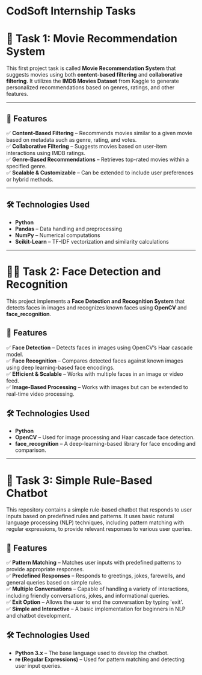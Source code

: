 # **CodSoft Internship Tasks**

# 🎥 Task 1: Movie Recommendation System  

This first project task is called **Movie Recommendation System** that suggests movies using both **content-based filtering** and **collaborative filtering**. It utilizes the **IMDB Movies Dataset** from Kaggle to generate personalized recommendations based on genres, ratings, and other features.  

---

## 📌 Features  
✅ **Content-Based Filtering** – Recommends movies similar to a given movie based on metadata such as genre, rating, and votes.  
✅ **Collaborative Filtering** – Suggests movies based on user-item interactions using IMDB ratings.  
✅ **Genre-Based Recommendations** – Retrieves top-rated movies within a specified genre.  
✅ **Scalable & Customizable** – Can be extended to include user preferences or hybrid methods.  

---

## 🛠 Technologies Used  
- **Python**  
- **Pandas** – Data handling and preprocessing  
- **NumPy** – Numerical computations  
- **Scikit-Learn** – TF-IDF vectorization and similarity calculations

---

# 🧑‍💻 Task 2: Face Detection and Recognition  
This project implements a **Face Detection and Recognition System** that detects faces in images and recognizes known faces using **OpenCV** and **face_recognition**.  

## 📌 Features  
✅ **Face Detection** – Detects faces in images using OpenCV’s Haar cascade model.  
✅ **Face Recognition** – Compares detected faces against known images using deep learning-based face encodings.  
✅ **Efficient & Scalable** – Works with multiple faces in an image or video feed.  
✅ **Image-Based Processing** – Works with images but can be extended to real-time video processing.

## 🛠 Technologies Used  
- **Python**  
- **OpenCV** – Used for image processing and Haar cascade face detection.  
- **face_recognition** – A deep-learning-based library for face encoding and comparison.  

---

# 🤖 Task 3: Simple Rule-Based Chatbot
This repository contains a simple rule-based chatbot that responds to user inputs based on predefined rules and patterns. It uses basic natural language processing (NLP) techniques, including pattern matching with regular expressions, to provide relevant responses to various user queries.

## 📌 Features  
✅ **Pattern Matching** – Matches user inputs with predefined patterns to provide appropriate responses.  
✅ **Predefined Responses** – Responds to greetings, jokes, farewells, and general queries based on simple rules.  
✅ **Multiple Conversations** – Capable of handling a variety of interactions, including friendly conversations, jokes, and informational queries.  
✅ **Exit Option** – Allows the user to end the conversation by typing 'exit'.  
✅ **Simple and Interactive** – A basic implementation for beginners in NLP and chatbot development.

## 🛠 Technologies Used
- **Python 3.x** – The base language used to develop the chatbot.
- **re (Regular Expressions)** – Used for pattern matching and detecting user input queries.
